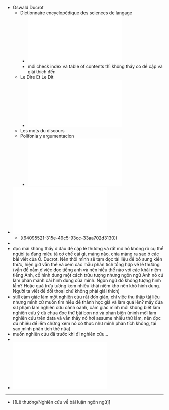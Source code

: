 - Oswald Ducrot
	- Dictionnaire encyclopédique des sciences de langage
		- ![Ducrot_Oswald_Todoov_Tzvetan_Dictionnaire_encyclopédique_des_sciences_du_langage_1972.pdf](../assets/Ducrot_Oswald_Todoov_Tzvetan_Dictionnaire_encyclopédique_des_sciences_du_langage_1972_1677092926780_0.pdf)
		- mới check index và table of contents thì không thấy có đề cập và giải thích đến
	- Le Dire Et Le Dit
		- ![203649662-Ducrot-Le-Dire-Et-Le-Dit1.pdf](../assets/203649662-Ducrot-Le-Dire-Et-Le-Dit1_1677029250608_0.pdf)
	- Les mots du discours
	- Polifonia y argumentacion
		- ![pdfslide.net_ducrot-polifonia-y-argumentacion.pdf](../assets/pdfslide.net_ducrot-polifonia-y-argumentacion_1677092698896_0.pdf)
- ![Tập bài giảng_ Kỹ năng nghiên cứu và lập luận - TS. Lê Thị Hồng Vân (Chủ biên)_1002852.pdf](../assets/Tập_bài_giảng_Kỹ_năng_nghiên_cứu_và_lập_luận_-_TS._Lê_Thị_Hồng_Vân_(Chủ_biên)_1002852_1678033157716_0.pdf)
	- ((64095521-315e-49c5-93cc-33aa702d3130))
-
- đọc mãi không thấy ở đâu đề cập lẽ thường và rất mơ hồ không rõ cụ thể người ta đang miêu tả cơ chế cái gì, mảng nào, chia mảng ra sao ở các bài viết của O. Ducrot. Nên thôi mình sẽ tạm đọc tài liệu để bổ sung kiến thức, hiện giờ vẫn thế và xem các mẫu phân tích tổng hợp về lẽ thường (vấn đề nằm ở việc đọc tiếng anh và nên hiểu thế nào với các khái niệm tiếng Anh, cố hình dung một cách trừu tượng nhưng ngôn ngữ Anh nó cứ làm phân mảnh cái hình dung của mình. Ngôn ngữ đó không tượng hình lắm? Hoặc quá trừu tượng kèm nhiều khái niệm khó nên khó hình dung. Người ta viết để đối thoại chứ không phải giải thích)
- still cảm giác làm một nghiên cứu rất đơn giản, chỉ việc thu thập tài liệu nhưng mình cứ muốn tìm hiểu để thành học giả và làm quá lên? mấy đứa sư phạm làm nghiên cứu oành oành, cảm giác mình mới không biết làm nghiên cứu ý dù chưa đọc thử bài bọn nó và phản biện (mình mới làm nghiên cứu trên data và vẫn thấy nó hơi assume nhiều thứ lắm, nên đọc đủ nhiều để iểm chứng xem nó có thực như mình phân tích không, tại sao mình phân tích thế nữa)
- muốn nghiên cứu đã trước khi đi nghiên cứu...
-
- ![NguyenThiMinhHa.TT.pdf](../assets/NguyenThiMinhHa.TT_1691462820375_0.pdf)
- ---
- [[Lẽ thường/Nghiên cứu về bài luận ngôn ngữ]]